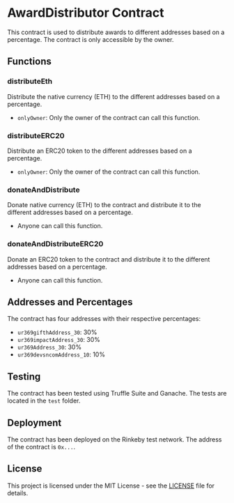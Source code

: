 # AwardDistributor Contract

This contract is used to distribute awards to different addresses based on a percentage. The contract is only accessible by the owner.

## Functions

### distributeEth

Distribute the native currency (ETH) to the different addresses based on a percentage.

- `onlyOwner`: Only the owner of the contract can call this function.

### distributeERC20

Distribute an ERC20 token to the different addresses based on a percentage.

- `onlyOwner`: Only the owner of the contract can call this function.

### donateAndDistribute

Donate native currency (ETH) to the contract and distribute it to the different addresses based on a percentage.

- Anyone can call this function.

### donateAndDistributeERC20

Donate an ERC20 token to the contract and distribute it to the different addresses based on a percentage.

- Anyone can call this function.

## Addresses and Percentages

The contract has four addresses with their respective percentages:

- `ur369gifthAddress_30`: 30%
- `ur369impactAddress_30`: 30%
- `ur369Address_30`: 30%
- `ur369devsncomAddress_10`: 10%

## Testing

The contract has been tested using Truffle Suite and Ganache. The tests are located in the `test` folder.

## Deployment

The contract has been deployed on the Rinkeby test network. The address of the contract is `0x...`.

## License

This project is licensed under the MIT License - see the [LICENSE](LICENSE) file for details.
